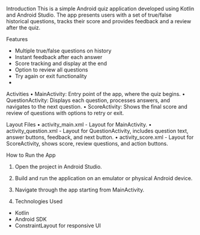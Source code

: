 Introduction
This is a simple Android quiz application developed using Kotlin and Android Studio. The app presents users with a set of true/false historical questions, tracks their score and provides feedback and a review after the quiz.

 Features
- Multiple true/false questions on history
- Instant feedback after each answer
- Score tracking and display at the end
- Option to review all questions
- Try again or exit functionality
- 
 Activities
• MainActivity: Entry point of the app, where the quiz begins.
• QuestionActivity: Displays each question, processes answers, and navigates to the next question.
• ScoreActivity: Shows the final score and review of questions with options to retry or exit.

 Layout Files
• activity_main.xml - Layout for MainActivity.
• activity_question.xml - Layout for QuestionActivity, includes question text, answer buttons, feedback, and next button.
• activity_score.xml - Layout for ScoreActivity, shows score, review questions, and action buttons.

 How to Run the App
1. Open the project in Android Studio.
2. Build and run the application on an emulator or physical Android device.
3. Navigate through the app starting from MainActivity.
   
6. Technologies Used
- Kotlin
- Android SDK
- ConstraintLayout for responsive UI
